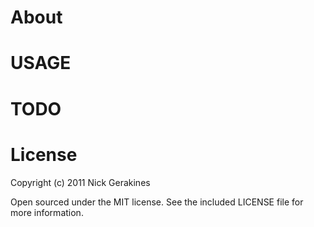 # About

# USAGE



# TODO

# License

Copyright (c) 2011 Nick Gerakines

Open sourced under the MIT license. See the included LICENSE file for more
information.

